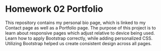 # Homework 02 Portfolio

This repository contains my personal bio page, which is linked to my Contact page as well as a Portfolio page. The purpose of this project is to learn about responsive pages which adjust relative to device being used. Learn how to apply Bootstrap correctly, while adding personalized CSS. Utilizing Bootstrap helped us create consistent design across all pages.  